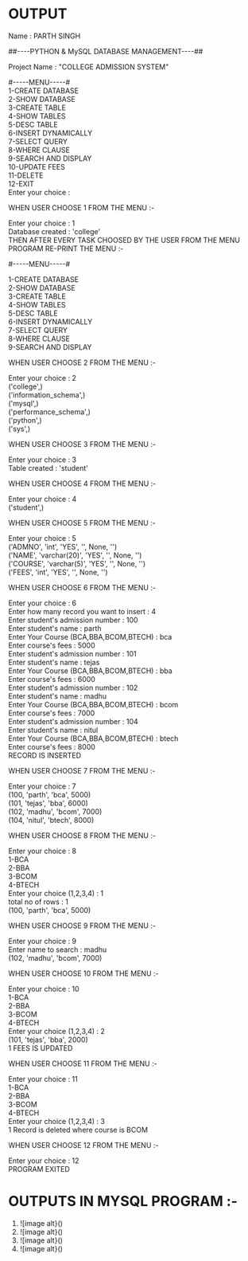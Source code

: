 # OUTPUT
Name : PARTH SINGH  

##----PYTHON & MySQL DATABASE MANAGEMENT----##  

Project Name : "COLLEGE ADMISSION SYSTEM"  

#-----MENU-----#    
1-CREATE DATABASE  
2-SHOW DATABASE  
3-CREATE TABLE  
4-SHOW TABLES  
5-DESC TABLE  
6-INSERT DYNAMICALLY  
7-SELECT QUERY  
8-WHERE CLAUSE  
9-SEARCH AND DISPLAY  
10-UPDATE FEES  
11-DELETE  
12-EXIT  
Enter your choice :


WHEN USER CHOOSE 1 FROM THE MENU :-

Enter your choice : 1  
Database created : 'college'  
THEN AFTER EVERY TASK CHOOSED BY THE USER FROM THE MENU PROGRAM RE-PRINT THE MENU :- 

#-----MENU-----#

1-CREATE DATABASE  
2-SHOW DATABASE  
3-CREATE TABLE  
4-SHOW TABLES  
5-DESC TABLE  
6-INSERT DYNAMICALLY  
7-SELECT QUERY  
8-WHERE CLAUSE  
9-SEARCH AND DISPLAY  

WHEN USER CHOOSE 2 FROM THE MENU :-  

Enter your choice : 2  
('college',)  
('information_schema',)     
('mysql',)  
('performance_schema',)   
('python',)  
('sys',) 


WHEN USER CHOOSE 3 FROM THE MENU :-

Enter your choice : 3  
Table created : 'student'  

WHEN USER CHOOSE 4 FROM THE MENU :-

Enter your choice : 4  
('student',)  

WHEN USER CHOOSE 5 FROM THE MENU :-

Enter your choice : 5  
('ADMNO', 'int', 'YES', '', None, '')  
('NAME', 'varchar(20)', 'YES', '', None, '')  
('COURSE', 'varchar(5)', 'YES', '', None, '')  
('FEES', 'int', 'YES', '', None, '')	  


WHEN USER CHOOSE 6 FROM THE MENU :-

Enter your choice : 6  
Enter how many record you want to insert : 4  
Enter student's admission number : 100  
Enter student's name : parth  
Enter Your Course (BCA,BBA,BCOM,BTECH) : bca  
Enter course's fees : 5000  
Enter student's admission number : 101  
Enter student's name : tejas  
Enter Your Course (BCA,BBA,BCOM,BTECH) : bba  
Enter course's fees : 6000  
Enter student's admission number : 102  
Enter student's name : madhu  
Enter Your Course (BCA,BBA,BCOM,BTECH) : bcom  
Enter course's fees : 7000  
Enter student's admission number : 104  
Enter student's name : nitul  
Enter Your Course (BCA,BBA,BCOM,BTECH) : btech  
Enter course's fees : 8000  
RECORD IS INSERTED  


WHEN USER CHOOSE 7 FROM THE MENU :-

Enter your choice : 7  
(100, 'parth', 'bca', 5000)  
(101, 'tejas', 'bba', 6000)  
(102, 'madhu', 'bcom', 7000)  
(104, 'nitul', 'btech', 8000)  

WHEN USER CHOOSE 8 FROM THE MENU :-  

Enter your choice : 8  
1-BCA  
2-BBA  
3-BCOM  
4-BTECH  
Enter your choice (1,2,3,4) : 1  
total no of rows :  1  
(100, 'parth', 'bca', 5000)

    
WHEN USER CHOOSE 9 FROM THE MENU :-
    
Enter your choice : 9  
Enter name to search : madhu  
(102, 'madhu', 'bcom', 7000)  



WHEN USER CHOOSE 10 FROM THE MENU :-

Enter your choice : 10  
1-BCA  
2-BBA  
3-BCOM  
4-BTECH  
Enter your choice (1,2,3,4) : 2  
(101, 'tejas', 'bba', 2000)   
1 FEES IS UPDATED  


WHEN USER CHOOSE 11 FROM THE MENU :-
   
Enter your choice : 11  
1-BCA  
2-BBA  
3-BCOM  
4-BTECH  
Enter your choice (1,2,3,4) : 3  
1 Record is deleted where course is BCOM  

WHEN USER CHOOSE 12 FROM THE MENU :-
   
Enter your choice : 12  
PROGRAM EXITED

# OUTPUTS IN MYSQL PROGRAM :-
1. ![image alt}()
1. ![image alt}()
1. ![image alt}()
1. ![image alt}()
